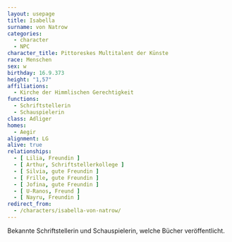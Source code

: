 ```yaml
---
layout: usepage
title: Isabella
surname: von Natrow
categories:
  - character
  - NPC
character_title: Pittoreskes Multitalent der Künste
race: Menschen
sex: w
birthday: 16.9.373
height: "1,57"
affiliations:
  - Kirche der Himmlischen Gerechtigkeit
functions:
  - Schriftstellerin
  - Schauspielerin
class: Adliger
homes:
  - Aegir
alignment: LG
alive: true
relationships:
  - [ Lilia, Freundin ]
  - [ Arthur, Schriftstellerkollege ]
  - [ Silvia, gute Freundin ]
  - [ Frille, gute Freundin ]
  - [ Jofina, gute Freundin ]
  - [ U-Ranos, Freund ]
  - [ Nayru, Freundin ]
redirect_from:
  - /characters/isabella-von-natrow/
---
```


Bekannte Schriftstellerin und Schauspielerin, welche Bücher veröffentlicht.